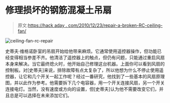 # 修理损坏的钢筋混凝土吊扇

> 原文:[https://hack aday . com/2010/12/23/repair-a-broken-RC-ceiling-fan/](https://hackaday.com/2010/12/23/repairing-a-broken-rc-ceiling-fan/)

![](../Images/a0f8715b51d6353bcf8fa8ef80724275.png "ceiling-fan-rc-repair")

史蒂夫·维格诺卧室的吊扇开始给他带来麻烦。它通常使用遥控器操作，但功能已经变得相当参差不齐。他清洁了遥控器上的触点，但仍有问题，只能通过重启风扇本身来解决。当它最终熄火时，他开始自己修理这台机器。上面你可以看到风扇的控制板。对[史蒂夫]来说，排除故障有点太复杂了，所以他想为什么不停止使用遥控器，让它和几个开关一起工作呢？经过一番研究，他找到了一些基本的风扇原理图，并以此作为参考。他需要拆下几个电容器，用一个开关连接风扇，另一个开关连接电灯。当然，没有速度或方向的设置，但[史蒂夫]认为他不需要改变它们，并且总是可以选择在未来添加它们。